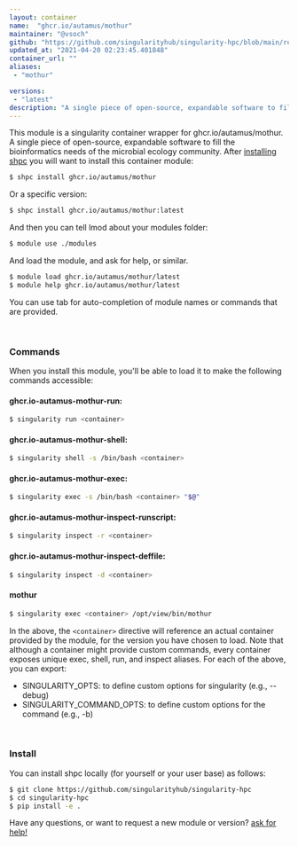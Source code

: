 ```yaml
---
layout: container
name:  "ghcr.io/autamus/mothur"
maintainer: "@vsoch"
github: "https://github.com/singularityhub/singularity-hpc/blob/main/registry/ghcr.io/autamus/mothur/container.yaml"
updated_at: "2021-04-20 02:23:45.401848"
container_url: ""
aliases:
 - "mothur"

versions:
 - "latest"
description: "A single piece of open-source, expandable software to fill the bioinformatics needs of the microbial ecology community."
---
```


This module is a singularity container wrapper for ghcr.io/autamus/mothur.
A single piece of open-source, expandable software to fill the bioinformatics needs of the microbial ecology community.
After [installing shpc](#install) you will want to install this container module:

```bash
$ shpc install ghcr.io/autamus/mothur
```

Or a specific version:

```bash
$ shpc install ghcr.io/autamus/mothur:latest
```

And then you can tell lmod about your modules folder:

```bash
$ module use ./modules
```

And load the module, and ask for help, or similar.

```bash
$ module load ghcr.io/autamus/mothur/latest
$ module help ghcr.io/autamus/mothur/latest
```

You can use tab for auto-completion of module names or commands that are provided.

<br>

### Commands

When you install this module, you'll be able to load it to make the following commands accessible:

#### ghcr.io-autamus-mothur-run:

```bash
$ singularity run <container>
```

#### ghcr.io-autamus-mothur-shell:

```bash
$ singularity shell -s /bin/bash <container>
```

#### ghcr.io-autamus-mothur-exec:

```bash
$ singularity exec -s /bin/bash <container> "$@"
```

#### ghcr.io-autamus-mothur-inspect-runscript:

```bash
$ singularity inspect -r <container>
```

#### ghcr.io-autamus-mothur-inspect-deffile:

```bash
$ singularity inspect -d <container>
```


#### mothur
       
```bash
$ singularity exec <container> /opt/view/bin/mothur
```



In the above, the `<container>` directive will reference an actual container provided
by the module, for the version you have chosen to load. Note that although a container
might provide custom commands, every container exposes unique exec, shell, run, and
inspect aliases. For each of the above, you can export:

 - SINGULARITY_OPTS: to define custom options for singularity (e.g., --debug)
 - SINGULARITY_COMMAND_OPTS: to define custom options for the command (e.g., -b)

<br>
  
### Install

You can install shpc locally (for yourself or your user base) as follows:

```bash
$ git clone https://github.com/singularityhub/singularity-hpc
$ cd singularity-hpc
$ pip install -e .
```

Have any questions, or want to request a new module or version? [ask for help!](https://github.com/singularityhub/singularity-hpc/issues)